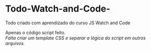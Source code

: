 # Todo-Watch-and-Code-
Todo criado com aprendizado do curso JS Watch and Code

Apenas o código script feito.  
*Falta criar um template CSS e separar a lógica do script em outros arquivos.*
